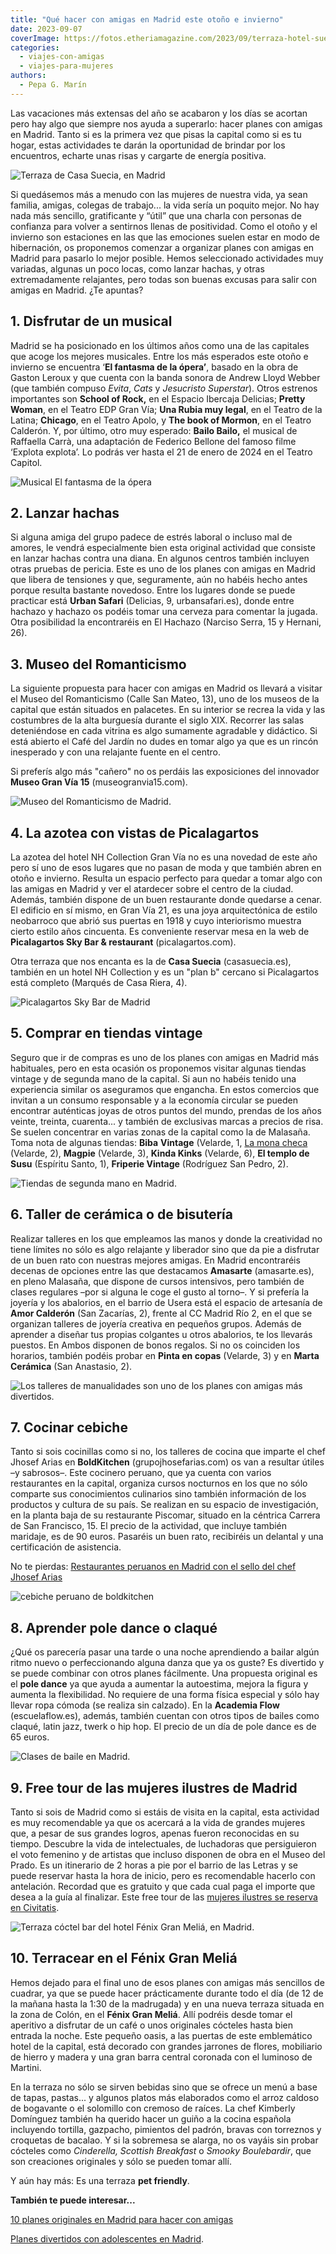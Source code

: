 ```yaml
---
title: "Qué hacer con amigas en Madrid este otoño e invierno"
date: 2023-09-07
coverImage: https://fotos.etheriamagazine.com/2023/09/terraza-hotel-suecia.jpg
categories: 
  - viajes-con-amigas
  - viajes-para-mujeres
authors: 
  - Pepa G. Marín
---
```


Las vacaciones más extensas del año se acabaron y los días se acortan pero hay algo que 
siempre nos ayuda a superarlo: hacer planes con amigas en Madrid. Tanto si es la primera 
vez que pisas la capital como si es tu hogar, estas actividades te darán la oportunidad 
de brindar por los encuentros, echarte unas risas y cargarte de energía positiva. 

![Terraza de Casa Suecia, en Madrid](https://fotos.etheriamagazine.com/2023/09/terraza-hotel-suecia.jpg "Terraza de Casa Suecia, en Madrid. © Etheria Magazine")

Si quedásemos más a menudo con las mujeres de nuestra vida, ya sean familia, amigas, 
colegas de trabajo... la vida sería un poquito mejor. No hay nada más sencillo, 
gratificante y “útil” que una charla con personas de confianza para volver a sentirnos 
llenas de positividad. Como el otoño y el invierno son estaciones en las que las 
emociones suelen estar en modo de hibernación, os proponemos comenzar a organizar planes 
con amigas en Madrid para pasarlo lo mejor posible. Hemos seleccionado actividades muy 
variadas, algunas un poco locas, como lanzar hachas, y otras extremadamente relajantes, 
pero todas son buenas excusas para salir con amigas en Madrid. ¿Te apuntas? 

## 1\. Disfrutar de un musical

Madrid se ha posicionado en los últimos años como una de las capitales que acoge los 
mejores musicales. Entre los más esperados este otoño e invierno se encuentra ‘**El 
fantasma de la ópera’**, basado en la obra de Gaston Leroux y que cuenta con la banda 
sonora de Andrew Lloyd Webber (que también compuso _Evita_, _Cats_ y _Jesucristo 
Superstar_). Otros estrenos importantes son **School of Rock,** en el Espacio Ibercaja 
Delicias; **Pretty Woman**, en el Teatro EDP Gran Vía; **Una Rubia muy legal**, en el 
Teatro de la Latina; **Chicago**, en el Teatro Apolo, y **The book of Mormon**, en el 
Teatro Calderón. Y, por último, otro muy esperado: **Bailo Bailo,** el musical de 
Raffaella Carrà, una adaptación de Federico Bellone del famoso filme ‘Explota explota’. 
Lo podrás ver hasta el 21 de enero de 2024 en el Teatro Capitol. 

![Musical El fantasma de la ópera](https://fotos.etheriamagazine.com/2023/09/fantasma-opera-madrid.jpg "© Musical El fantasma de la ópera, uno de los estrenos de 2023 en Madrid.")

## 2\. Lanzar hachas

Si alguna amiga del grupo padece de estrés laboral o incluso mal de amores, le vendrá 
especialmente bien esta original actividad que consiste en lanzar hachas contra una 
diana. En algunos centros también incluyen otras pruebas de pericia. Este es uno de los 
planes con amigas en Madrid que libera de tensiones y que, seguramente, aún no habéis 
hecho antes porque resulta bastante novedoso. Entre los lugares donde se puede practicar 
está **Urban Safari** (Delicias, 9, urbansafari.es), donde entre hachazo y hachazo os 
podéis tomar una cerveza para comentar la jugada. Otra posibilidad la encontraréis en El 
Hachazo (Narciso Serra, 15 y Hernani, 26). 

## 3\. Museo del Romanticismo

La siguiente propuesta para hacer con amigas en Madrid os llevará a visitar el Museo del 
Romanticismo (Calle San Mateo, 13), uno de los museos de la capital que están situados 
en palacetes. En su interior se recrea la vida y las costumbres de la alta burguesía 
durante el siglo XIX. Recorrer las salas deteniéndose en cada vitrina es algo sumamente 
agradable y didáctico. Si está abierto el Café del Jardín no dudes en tomar algo ya que 
es un rincón inesperado y con una relajante fuente en el centro. 

Si preferís algo más "cañero" no os perdáis las exposiciones del innovador **Museo Gran 
Vía 15** (museogranvia15.com). 

![Museo del Romanticismo de Madrid.](https://fotos.etheriamagazine.com/2023/09/museo-romanticismo-madrid1.jpg "© Museo del Romanticismo de Madrid.")

## 4\. La azotea con vistas de Picalagartos

La azotea del hotel NH Collection Gran Vía no es una novedad de este año pero sí uno de 
esos lugares que no pasan de moda y que también abren en otoño e invierno. Resulta un 
espacio perfecto para quedar a tomar algo con las amigas en Madrid y ver el atardecer 
sobre el centro de la ciudad. Además, también dispone de un buen restaurante donde 
quedarse a cenar. El edificio en sí mismo, en Gran Vía 21, es una joya arquitectónica de 
estilo neobarroco que abrió sus puertas en 1918 y cuyo interiorismo muestra cierto 
estilo años cincuenta. Es conveniente reservar mesa en la web de **Picalagartos Sky Bar 
& restaurant** (picalagartos.com). 

Otra terraza que nos encanta es la de **Casa Suecia** (casasuecia.es), también en un 
hotel NH Collection y es un "plan b" cercano si Picalagartos está completo (Marqués de 
Casa Riera, 4). 

![Picalagartos Sky Bar de Madrid](https://fotos.etheriamagazine.com/2023/09/azotea-picalagartos-madrid.jpg "© Picalagartos Sky Bar.")

## 5\. Comprar en tiendas vintage

Seguro que ir de compras es uno de los planes con amigas en Madrid más habituales, pero 
en esta ocasión os proponemos visitar algunas tiendas vintage y de segunda mano de la 
capital. Si aun no habéis tenido una experiencia similar os aseguramos que engancha. En 
estos comercios que invitan a un consumo responsable y a la economía circular se pueden 
encontrar auténticas joyas de otros puntos del mundo, prendas de los años veinte, 
treinta, cuarenta... y también de exclusivas marcas a precios de risa. Se suelen 
concentrar en varias zonas de la capital como la de Malasaña. Toma nota de algunas 
tiendas: **Biba** **Vintage** (Velarde, 1, [La mona checa](https://lamonacheca.com/) 
(Velarde, 2), **Magpie** (Velarde, 3), **Kinda Kinks** (Velarde, 6), **El templo de 
Susu** (Espíritu Santo, 1), **Friperie Vintage** (Rodríguez San Pedro, 2). 

![Tiendas de segunda mano en Madrid.](https://fotos.etheriamagazine.com/2023/09/tiendas-segunda-mano-madrid.jpg "Tiendas de segunda mano en Madrid. © Megan Lee")

## 6\. Taller de cerámica o de bisutería

Realizar talleres en los que empleamos las manos y donde la creatividad no tiene límites 
no sólo es algo relajante y liberador sino que da pie a disfrutar de un buen rato con 
nuestras mejores amigas. En Madrid encontraréis decenas de opciones entre las que 
destacamos **Amasarte** (amasarte.es), en pleno Malasaña, que dispone de cursos 
intensivos, pero también de clases regulares –por si alguna le coge el gusto al torno–. 
Y si prefería la joyería y los abalorios, en el barrio de Usera está el espacio de 
artesanía de **Amor Calderón** (San Zacarías, 2), frente al CC Madrid Río 2, en el que 
se organizan talleres de joyería creativa en pequeños grupos. Además de aprender a 
diseñar tus propias colgantes u otros abalorios, te los llevarás puestos. En Ambos 
disponen de bonos regalos. Si no os coinciden los horarios, también podéis probar en 
**Pinta en copas** (Velarde, 3) y en **Marta Cerámica** (San Anastasio, 2). 

![Los talleres de manualidades son uno de  los planes con amigas más divertidos.](https://fotos.etheriamagazine.com/2023/09/taller-bisuteria-madrid.jpg "Los talleres de artesanía son planes con amigas ideales para el invierno. © Brooke Cagle")

## 7\. Cocinar cebiche

Tanto si sois cocinillas como si no, los talleres de cocina que imparte el chef Jhosef 
Arias en **BoldKitchen** (grupojhosefarias.com) os van a resultar útiles –y sabrosos–. 
Este cocinero peruano, que ya cuenta con varios restaurantes en la capital, organiza 
cursos nocturnos en los que no sólo comparte sus conocimientos culinarios sino también 
información de los productos y cultura de su país. Se realizan en su espacio de 
investigación, en la planta baja de su restaurante Piscomar, situado en la céntrica 
Carrera de San Francisco, 15. El precio de la actividad, que incluye también maridaje, 
es de 90 euros. Pasaréis un buen rato, recibiréis un delantal y una certificación de 
asistencia. 

No te pierdas: [Restaurantes peruanos en Madrid con el sello del chef Jhosef 
Arias](https://etheriamagazine.com/2022/01/24/restaurantes-peruanos-en-madrid-de-jhosef-arias/) 

![cebiche peruano de boldkitchen](https://fotos.etheriamagazine.com/2022/01/ceviche-peruano-adn-madrid.jpg "Cebiche peruano. © Pepa García")

## 8\. Aprender pole dance o claqué

¿Qué os parecería pasar una tarde o una noche aprendiendo a bailar algún ritmo nuevo o 
perfeccionando alguna danza que ya os guste? Es divertido y se puede combinar con otros 
planes fácilmente. Una propuesta original es el **pole dance** ya que ayuda a aumentar 
la autoestima, mejora la figura y aumenta la flexibilidad. No requiere de una forma 
física especial y sólo hay llevar ropa cómoda (se realiza sin calzado). En la **Academia 
Flow** (escuelaflow.es), además, también cuentan con otros tipos de bailes como claqué, 
latin jazz, twerk o hip hop. El precio de un día de pole dance es de 65 euros. 

![Clases de baile en Madrid.](https://fotos.etheriamagazine.com/2023/09/clases-baile-madrid.jpg "Clases de baile en Madrid. © Brooke Cagle")

## 9\. Free tour de las mujeres ilustres de Madrid

Tanto si sois de Madrid como si estáis de visita en la capital, esta actividad es muy 
recomendable ya que os acercará a la vida de grandes mujeres que, a pesar de sus grandes 
logros, apenas fueron reconocidas en su tiempo. Descubre la vida de intelectuales, de 
luchadoras que persiguieron el voto femenino y de artistas que incluso disponen de obra 
en el Museo del Prado. Es un itinerario de 2 horas a pie por el barrio de las Letras y 
se puede reservar hasta la hora de inicio, pero es recomendable hacerlo con antelación. 
Recordad que es gratuito y que cada cual paga el importe que desea a la guía al 
finalizar. Este free tour de las [mujeres ilustres se reserva en 
Civitatis](https://www.civitatis.com/es/madrid/free-tour-mujeres-madrid/?aid=10211). 

![Terraza cóctel bar del hotel Fénix Gran Meliá, en Madrid.](https://fotos.etheriamagazine.com/2023/09/terraza-hotel-fenix.jpg "Terraza cóctel bar del hotel Fénix Gran Meliá, en Madrid.")

## 10\. Terracear en el Fénix Gran Meliá

Hemos dejado para el final uno de esos planes con amigas más sencillos de cuadrar, ya 
que se puede hacer prácticamente durante todo el día (de 12 de la mañana hasta la 1:30 
de la madrugada) y en una nueva terraza situada en la zona de Colón, en el **Fénix Gran 
Meliá**. Allí podréis desde tomar el aperitivo a disfrutar de un café o unos originales 
cócteles hasta bien entrada la noche. Este pequeño oasis, a las puertas de este 
emblemático hotel de la capital, está decorado con grandes jarrones de flores, 
mobiliario de hierro y madera y una gran barra central coronada con el luminoso de 
Martini. 

En la terraza no sólo se sirven bebidas sino que se ofrece un menú a base de tapas, 
pastas... y algunos platos más elaborados como el arroz caldoso de bogavante o el 
solomillo con cremoso de raíces. La chef Kimberly Domínguez también ha querido hacer un 
guiño a la cocina española incluyendo tortilla, gazpacho, pimientos del padrón, bravas 
con torreznos y croquetas de bacalao. Y si la sobremesa se alarga, no os vayáis sin 
probar cócteles como _Cinderella, Scottish Breakfast_ o _Smooky Boulebardir_, que son 
creaciones originales y sólo se pueden tomar allí. 

Y aún hay más: Es una terraza **pet friendly**. 

**También te puede interesar...** 

[10 planes originales en Madrid para hacer con 
amigas](https://etheriamagazine.com/2020/08/27/10-planes-originales-en-madrid-con-amigas/) 

[Planes divertidos con adolescentes en 
Madrid](https://etheriamagazine.com/2022/12/16/planes-adolescentes-madrid/).
